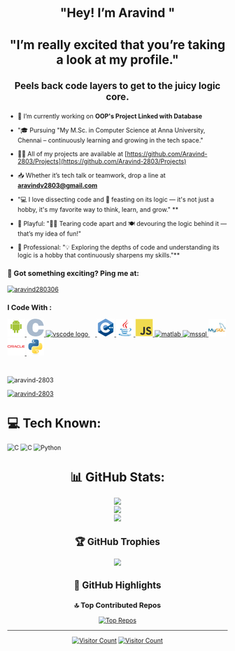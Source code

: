 <h1 align="center">"Hey! I’m Aravind "</h1>
<h1 align="center">"I’m really excited that you’re taking a look at my profile."</h1>


<h2 align="center">Peels back code layers to get to the juicy logic core.</h2>

###


- 🔭 I’m currently working on **OOP's Project Linked with Database**

- "🎓 Pursuing "My M.Sc. in Computer Science at Anna University, Chennai – continuously learning and growing in the tech space."
- 👨‍💻 All of my projects are available at [https://github.com/Aravind-2803/Projects](https://github.com/Aravind-2803/Projects)

- 📥 Whether it’s tech talk or teamwork, drop a line at **aravindv2803@gmail.com**

- "💻 I love dissecting code and 🧠 feasting on its logic — it's not just a hobby, it's my favorite way to think, learn, and grow." **
- 🔹 Playful: "👨‍💻 Tearing code apart and 🍽️ devouring the logic behind it — that’s my idea of fun!"
- 🔹 Professional: "💡 Exploring the depths of code and understanding its logic is a hobby that continuously sharpens my skills."**


<h3 align="left">💌 Got something exciting? Ping me at:</h3>
<p align="left">
<a href="https://www.leetcode.com/aravind280306" target="blank"><img align="center" src="https://raw.githubusercontent.com/rahuldkjain/github-profile-readme-generator/master/src/images/icons/Social/leet-code.svg" alt="aravind280306" height="30" width="40" /></a>
</p>

<h3 align="left">I Code With :</h3>
<p align="left">
<a href="https://developer.android.com" target="_blank" rel="noreferrer"> 
<img src="https://raw.githubusercontent.com/devicons/devicon/master/icons/android/android-original-wordmark.svg" alt="android" width="40" height="40"/> </a> <a href="https://www.cprogramming.com/" target="_blank" rel="noreferrer"> 
<img src="https://raw.githubusercontent.com/devicons/devicon/master/icons/c/c-original.svg" alt="c" width="40" height="40"/> </a> <a href="https://www.w3schools.com/cpp/" target="_blank" rel="noreferrer"> 
<img src="https://cdn.jsdelivr.net/gh/devicons/devicon/icons/vscode/vscode-original.svg" height="40" alt="vscode logo"  />
<img width="12" />
<img src="https://raw.githubusercontent.com/devicons/devicon/master/icons/cplusplus/cplusplus-original.svg" alt="cplusplus" width="40" height="40"/> </a> <a href="https://www.java.com" target="_blank" rel="noreferrer"> 
<img src="https://raw.githubusercontent.com/devicons/devicon/master/icons/java/java-original.svg" alt="java" width="40" height="40"/> </a> <a href="https://developer.mozilla.org/en-US/docs/Web/JavaScript" target="_blank" rel="noreferrer"> 
<img src="https://raw.githubusercontent.com/devicons/devicon/master/icons/javascript/javascript-original.svg" alt="javascript" width="40" height="40"/> </a> <a href="https://www.mathworks.com/" target="_blank" rel="noreferrer"> 
<img src="https://upload.wikimedia.org/wikipedia/commons/2/21/Matlab_Logo.png" alt="matlab" width="40" height="40"/> </a> <a href="https://www.microsoft.com/en-us/sql-server" target="_blank" rel="noreferrer"> 
<img src="https://www.svgrepo.com/show/303229/microsoft-sql-server-logo.svg" alt="mssql" width="40" height="40"/> </a> <a href="https://www.mysql.com/" target="_blank" rel="noreferrer"> 
<img src="https://raw.githubusercontent.com/devicons/devicon/master/icons/mysql/mysql-original-wordmark.svg" alt="mysql" width="40" height="40"/> </a> <a href="https://www.oracle.com/" target="_blank" rel="noreferrer"> 
<img src="https://raw.githubusercontent.com/devicons/devicon/master/icons/oracle/oracle-original.svg" alt="oracle" width="40" height="40"/> </a> <a href="https://www.python.org" target="_blank" rel="noreferrer">
<img src="https://raw.githubusercontent.com/devicons/devicon/master/icons/python/python-original.svg" alt="python" width="40" height="40"/> </a> </p><br/>


<p align="left"> <img src="https://komarev.com/ghpvc/?username=aravind-2803&label=Profile%20views&color=0e75b6&style=flat" alt="aravind-2803" /> </p>

<p align="left"> <a href="https://github.com/ryo-ma/github-profile-trophy"><img src="https://github-profile-trophy.vercel.app/?username=aravind-2803" alt="aravind-2803" /></a> </p>


# 💻 Tech Known:
![C](https://img.shields.io/badge/c-%2300599C.svg?style=for-the-badge&logo=c&logoColor=white) 
![C](https://img.shields.io/badge/c++-%23599C.svg?style=for-the-badge&logo=c++&logoColor=grey) 
![Python](https://img.shields.io/badge/python-3670A0?style=for-the-badge&logo=python&logoColor=ffdd54)

<div align="center">


# 📊 GitHub Stats:

![](https://github-readme-stats.vercel.app/api?username=Aravind-2803&theme=dark&hide_border=false&include_all_commits=false&count_private=false)<br/>
![](https://nirzak-streak-stats.vercel.app/?user=Aravind-2803&theme=dark&hide_border=false)<br/>
![](https://github-readme-stats.vercel.app/api/top-langs/?username=Aravind-2803&theme=dark&hide_border=false&include_all_commits=false&count_private=false&layout=compact)

###


## 🏆 GitHub Trophies
![](https://github-profile-trophy.vercel.app/?username=Aravind-2803&theme=onestar&no-frame=false&no-bg=false&margin-w=4)


## 🚀 GitHub Highlights

### 🔝 Top Contributed Repos  
[![Top Repos](https://github-contributor-stats.vercel.app/api?username=Aravind-2803&limit=5&theme=tokyonight&combine_all_yearly_contributions=true&bg_color=00000000)](https://github.com/Aravind-2803)

---

[![Visitor Count](https://visitcount.itsvg.in/api?id=Aravind-2803&label=Profile%20Views&color=6&icon=5)](https://github.com/Aravind-2803)
[![Visitor Count](https://visitcount.itsvg.in/api?id=Aravind-2803&icon=5&color=1&style=plastic&label=👀+Visitors&pretty=true&bg=00000000)](https://visitcount.itsvg.in)

</div>



<!-- Proudly created with GPRM ( https://gprm.itsvg.in ) -->
